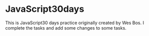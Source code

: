 # JavaScript30days

This is JavaScript30 days practice originally created by Wes Bos. I complete the tasks and add some changes to some tasks.
